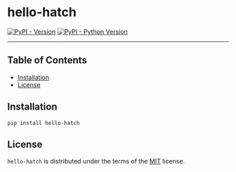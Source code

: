 # hello-hatch

[![PyPI - Version](https://img.shields.io/pypi/v/hello-hatch.svg)](https://pypi.org/project/hello-hatch)
[![PyPI - Python Version](https://img.shields.io/pypi/pyversions/hello-hatch.svg)](https://pypi.org/project/hello-hatch)

-----

## Table of Contents

- [Installation](#installation)
- [License](#license)

## Installation

```console
pip install hello-hatch
```

## License

`hello-hatch` is distributed under the terms of the [MIT](https://spdx.org/licenses/MIT.html) license.

